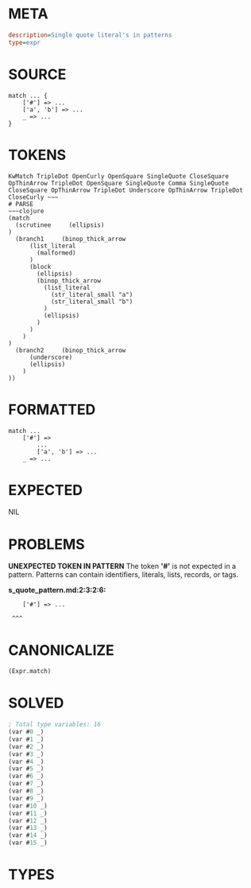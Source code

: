 # META
~~~ini
description=Single quote literal's in patterns
type=expr
~~~
# SOURCE
~~~roc
match ... {
	['#'] => ...
	['a', 'b'] => ...
	_ => ...
}
~~~
# TOKENS
~~~text
KwMatch TripleDot OpenCurly OpenSquare SingleQuote CloseSquare OpThinArrow TripleDot OpenSquare SingleQuote Comma SingleQuote CloseSquare OpThinArrow TripleDot Underscore OpThinArrow TripleDot CloseCurly ~~~
# PARSE
~~~clojure
(match
  (scrutinee     (ellipsis)
)
  (branch1     (binop_thick_arrow
      (list_literal
        (malformed)
      )
      (block
        (ellipsis)
        (binop_thick_arrow
          (list_literal
            (str_literal_small "a")
            (str_literal_small "b")
          )
          (ellipsis)
        )
      )
    )
)
  (branch2     (binop_thick_arrow
      (underscore)
      (ellipsis)
    )
))
~~~
# FORMATTED
~~~roc
match ...
	['#'] =>
		...
		['a', 'b'] => ...
	_ => ...
~~~
# EXPECTED
NIL
# PROBLEMS
**UNEXPECTED TOKEN IN PATTERN**
The token **'#'** is not expected in a pattern.
Patterns can contain identifiers, literals, lists, records, or tags.

**s_quote_pattern.md:2:3:2:6:**
```roc
	['#'] => ...
```
	 ^^^


# CANONICALIZE
~~~clojure
(Expr.match)
~~~
# SOLVED
~~~clojure
; Total type variables: 16
(var #0 _)
(var #1 _)
(var #2 _)
(var #3 _)
(var #4 _)
(var #5 _)
(var #6 _)
(var #7 _)
(var #8 _)
(var #9 _)
(var #10 _)
(var #11 _)
(var #12 _)
(var #13 _)
(var #14 _)
(var #15 _)
~~~
# TYPES
~~~roc
~~~
